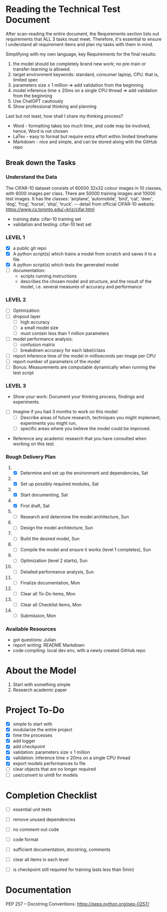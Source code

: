 # Reading the Technical Test Document
After scan-reading the entire document, the Requirements section lists out requirements that ALL 3 tasks must meet. Therefore, it's essential to ensure I understand all requirement items and plan my tasks with them in mind.

Simplifying with my own language, key Requirements for the final results:
1. the model should be completely brand new work; no pre-train or transfer-learning is allowed.
2. target environment keywords: standard, consumer laptop, CPU. that is, limited spec 
3. parameters size ≤ 1 million => add validation from the beginning
4. model inference time ≤ 20ms on a single CPU thread => add validation from the beginning
5. Use ChatGPT cautiously
6. Show professional thinking and planning

Last but not least, how shall I share my thinking process?
- Word - formatting takes too much time, and code may be involved, hence, Word is not chosen
- LaTex - easy to format but require extra effort within limited timeframe
- Markdown - nice and simple, and can be stored along with the GitHub repo

## Break down the Tasks
### Understand the Data
The CIFAR-10 dataset consists of 60000 32x32 colour images in 10 classes, with 6000 images per class. There are 50000 training images and 10000 test images.
It has the classes: ‘airplane’, ‘automobile’, ‘bird’, ‘cat’, ‘deer’, ‘dog’, ‘frog’, ‘horse’, ‘ship’, ‘truck’. -- detail from 
official CIFAR-10 website: https://www.cs.toronto.edu/~kriz/cifar.html

- training data: cifar-10 training set
- validation and testing: cifar-10 test set

### LEVEL 1

-[x] a public git repo
-[x] A python script(s) which trains a model from scratch and saves it to a file
-[x] A python script(s) which tests the generated model
-[ ] documentation:
  - scripts running instructions 
  - describes the chosen model and structure, and the result of the model, i.e. several measures of accuracy and performance

### LEVEL 2

-[ ] Optimization:
-[ ] dropout layer
    -[ ] high accuracy 
    -[ ] a small model size
    -[ ] must contain less than 1 million parameters
-[ ] model performance analysis:
    -[ ] confusion matrix
    -[ ] breakdown accuracy for each label/class
-[ ] report inference time of the model in milliseconds per image per CPU
-[ ] report number of parameters of the model
-[ ] Bonus: Measurements are computable dynamically when running the test script

### LEVEL 3
- Show your work: Document your thinking process, findings and experiments.
-[ ] Imagine if you had 3 months to work on this model: 
  -[ ] Describe areas of future research, techniques you might implement, experiments you might run, 
  -[ ] specific areas where you believe the model could be improved.
- Reference any academic research that you have consulted when working on this test.

### Rough Delivery Plan
1. -[x] Determine and set up the environment and dependencies, Sat
2. -[x] Set up possibly required modules, Sat
3. -[x] Start documenting, Sat
4. -[x] First draft, Sat
5. -[ ] Research and determine the model architecture, Sun
6. -[ ] Design the model architecture, Sun
7. -[ ] Build the desired model, Sun
8. -[ ] Compile the model and ensure it works (level 1 completes), Sun
9. -[ ] Optimization (level 2 starts), Sun
10. -[ ] Detailed performance analysis, Sun
11. -[ ] Finalize documentation, Mon
12. -[ ] Clear all To-Do items, Mon
13. -[ ] Clear all Checklist items, Mon
14. -[ ] Submission, Mon 

### Available Resources
- got questions: Julian
- report writing: README Markdown
- code compiling: local dev env, with a newly created GitHub repo

# About the Model
1. Start with something simple
2. Research academic paper

# Project To-Do
-[x] simple to start with
-[x] modularize the entire project
-[x] time the processes
-[x] add logger
-[x] add checkpoint
-[x] validation: parameters size ≤ 1 million
-[x] validation: inference time ≤ 20ms on a single CPU thread
-[x] export models performances to file
-[ ] clear objects that are no longer required
-[ ] use/convert to uint8 for models

# Completion Checklist
-[ ] essential unit tests
-[ ] remove unused dependencies
-[ ] no comment-out code
-[ ] code format
-[ ] sufficient documentation, docstring, comments
-[ ] clear all items in each level
-[ ] is checkpoint still required for training lasts less than 5min)


# Documentation
PEP 257 – Docstring Conventions: https://peps.python.org/pep-0257/

